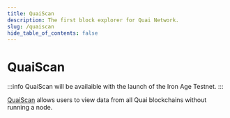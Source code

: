 ```yaml
---
title: QuaiScan
description: The first block explorer for Quai Network.
slug: /quaiscan
hide_table_of_contents: false
---
```


# QuaiScan

:::info
QuaiScan will be availaible with the launch of the Iron Age Testnet.
:::

[QuaiScan](https://cyprus1.colosseum.quaiscan.io/) allows users to view data from all Quai blockchains without running a node.
